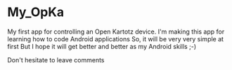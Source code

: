 My_OpKa
=======

My first app for controlling an Open Kartotz device.
I'm making this app for learning how to code Android applications
So, it will be very very simple at first
But I hope it will get better and better as my Android skills ;-)

Don't hesitate to leave comments

